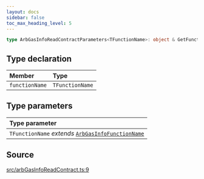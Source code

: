 ```yaml
---
layout: docs
sidebar: false
toc_max_heading_level: 5
---
```


```ts
type ArbGasInfoReadContractParameters<TFunctionName>: object & GetFunctionArgs<ArbGasInfoAbi, TFunctionName>;
```

## Type declaration

| Member | Type |
| :------ | :------ |
| `functionName` | `TFunctionName` |

## Type parameters

| Type parameter |
| :------ |
| `TFunctionName` *extends* [`ArbGasInfoFunctionName`](ArbGasInfoFunctionName.md) |

## Source

[src/arbGasInfoReadContract.ts:9](https://github.com/OffchainLabs/arbitrum-orbit-sdk/blob/9d5595a042e42f7d6b9af10a84816c98ea30f330/src/arbGasInfoReadContract.ts#L9)
